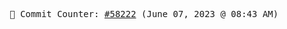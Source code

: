 <p align="center">
    <samp>
        📮 Commit Counter: <a href="https://github.com/Javascript-void0/Javascript-void0/commits/main">#58222</a> (June 07, 2023 @ 08:43 AM)
    </samp>
</p>